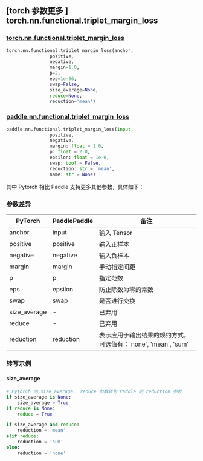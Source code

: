 ## [torch 参数更多 ] torch.nn.functional.triplet_margin_loss

### [torch.nn.functional.triplet_margin_loss](https://pytorch.org/docs/stable/generated/torch.nn.functional.triplet_margin_loss.html?highlight=triplet_margin_loss#torch.nn.functional.triplet_margin_loss)

```python
torch.nn.functional.triplet_margin_loss(anchor,
                positive,
                negative,
                margin=1.0,
                p=2,
                eps=1e-06,
                swap=False,
                size_average=None,
                reduce=None,
                reduction='mean')
```

### [paddle.nn.functional.triplet_margin_loss](https://www.paddlepaddle.org.cn/documentation/docs/zh/api/paddle/nn/functional/triplet_margin_loss_cn.html)

```python
paddle.nn.functional.triplet_margin_loss(input,
                positive,
                negative,
                margin: float = 1.0,
                p: float = 2.0,
                epsilon: float = 1e-6,
                swap: bool = False,
                reduction: str = 'mean',
                name: str = None)
```

其中 Pytorch 相⽐ Paddle ⽀持更多其他参数，具体如下：
### 参数差异
| PyTorch       | PaddlePaddle | 备注                                                   |
| ------------- | ------------ | ------------------------------------------------------ |
| anchor          | input         | 输入 Tensor                                     |
| positive          | positive         | 输入正样本                                 |
| negative          | negative         | 输入负样本                                     |
| margin          | margin         |  手动指定间距                                  |
| p          | p         | 指定范数                                 |
| eps          | epsilon         | 防止除数为零的常数                                  |
| swap          | swap         | 是否进行交换                                  |
| size_average          | -         | 已弃用                                      |
| reduce          | -         | 已弃用                                     |
| reduction          | reduction         | 表示应用于输出结果的规约方式，可选值有：'none', 'mean', 'sum'                         |

### 转写示例
#### size_average
```python
# Pytorch 的 size_average、 reduce 参数转为 Paddle 的 reduction 参数
if size_average is None:
    size_average = True
if reduce is None:
    reduce = True

if size_average and reduce:
    reduction = 'mean'
elif reduce:
    reduction = 'sum'
else:
    reduction = 'none'
```
